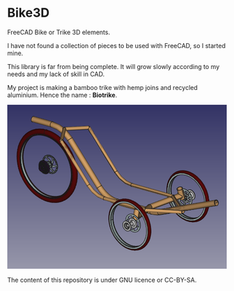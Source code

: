 # Bike3D
FreeCAD Bike or Trike 3D elements.

I have not found a collection of pieces to be used with FreeCAD, so I started mine.

This library is far from being complete. It will grow slowly according to my needs and my lack of skill in CAD.

My project is making a bamboo trike with hemp joins and recycled aluminium. Hence the name : **Biotrike**.

![Biotrike](Biotrike.png)

The content of this repository is under GNU licence or CC-BY-SA.
